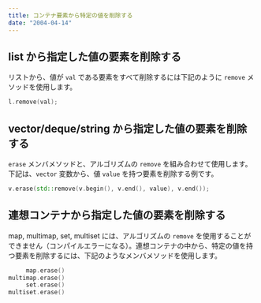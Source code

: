 ```yaml
---
title: コンテナ要素から特定の値を削除する
date: "2004-04-14"
---
```



list から指定した値の要素を削除する
----

リストから、値が `val` である要素をすべて削除するには下記のように `remove` メソッドを使用します。

```cpp
l.remove(val);
```


vector/deque/string から指定した値の要素を削除する
----

`erase` メンバメソッドと、アルゴリズムの `remove` を組み合わせて使用します。
下記は、`vector` 変数から、値 `value` を持つ要素を削除する例です。

```cpp
v.erase(std::remove(v.begin(), v.end(), value), v.end());
```


連想コンテナから指定した値の要素を削除する
----

map, multimap, set, multiset には、アルゴリズムの `remove` を使用することができません（コンパイルエラーになる）。連想コンテナの中から、特定の値を持つ要素を削除するには、下記のようなメンバメソッドを使用します。

```cpp
     map.erase()
multimap.erase()
     set.erase()
multiset.erase()
```

